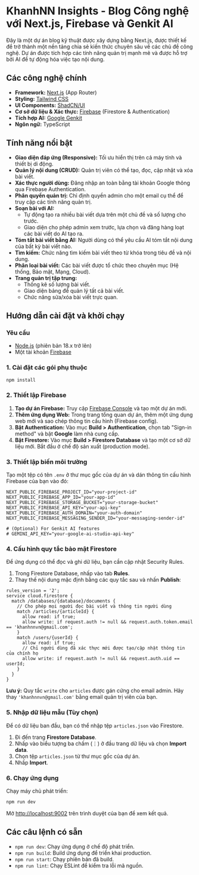 # KhanhNN Insights - Blog Công nghệ với Next.js, Firebase và Genkit AI

Đây là một dự án blog kỹ thuật được xây dựng bằng Next.js, được thiết kế để trở thành một nền tảng chia sẻ kiến thức chuyên sâu về các chủ đề công nghệ. Dự án được tích hợp các tính năng quản trị mạnh mẽ và được hỗ trợ bởi AI để tự động hóa việc tạo nội dung.

## Các công nghệ chính

- **Framework:** [Next.js](https://nextjs.org/) (App Router)
- **Styling:** [Tailwind CSS](https://tailwindcss.com/)
- **UI Components:** [ShadCN/UI](https://ui.shadcn.com/)
- **Cơ sở dữ liệu & Xác thực:** [Firebase](https://firebase.google.com/) (Firestore & Authentication)
- **Tích hợp AI:** [Google Genkit](https://firebase.google.com/docs/genkit)
- **Ngôn ngữ:** TypeScript

## Tính năng nổi bật

- **Giao diện đáp ứng (Responsive):** Tối ưu hiển thị trên cả máy tính và thiết bị di động.
- **Quản lý nội dung (CRUD):** Quản trị viên có thể tạo, đọc, cập nhật và xóa bài viết.
- **Xác thực người dùng:** Đăng nhập an toàn bằng tài khoản Google thông qua Firebase Authentication.
- **Phân quyền quản trị:** Chỉ định quyền admin cho một email cụ thể để truy cập các tính năng quản trị.
- **Soạn bài với AI:**
    - Tự động tạo ra nhiều bài viết dựa trên một chủ đề và số lượng cho trước.
    - Giao diện cho phép admin xem trước, lựa chọn và đăng hàng loạt các bài viết do AI tạo ra.
- **Tóm tắt bài viết bằng AI:** Người dùng có thể yêu cầu AI tóm tắt nội dung của bất kỳ bài viết nào.
- **Tìm kiếm:** Chức năng tìm kiếm bài viết theo từ khóa trong tiêu đề và nội dung.
- **Phân loại bài viết:** Các bài viết được tổ chức theo chuyên mục (Hệ thống, Bảo mật, Mạng, Cloud).
- **Trang quản trị tập trung:**
    - Thống kê số lượng bài viết.
    - Giao diện bảng để quản lý tất cả bài viết.
    - Chức năng sửa/xóa bài viết trực quan.

## Hướng dẫn cài đặt và khởi chạy

### Yêu cầu
- [Node.js](https://nodejs.org/) (phiên bản 18.x trở lên)
- Một tài khoản [Firebase](https://firebase.google.com/)

### 1. Cài đặt các gói phụ thuộc
```bash
npm install
```

### 2. Thiết lập Firebase

1.  **Tạo dự án Firebase:** Truy cập [Firebase Console](https://console.firebase.google.com/) và tạo một dự án mới.
2.  **Thêm ứng dụng Web:** Trong trang tổng quan dự án, thêm một ứng dụng web mới và sao chép thông tin cấu hình (Firebase config).
3.  **Bật Authentication:** Vào mục **Build > Authentication**, chọn tab "Sign-in method" và bật **Google** làm nhà cung cấp.
4.  **Bật Firestore:** Vào mục **Build > Firestore Database** và tạo một cơ sở dữ liệu mới. Bắt đầu ở chế độ sản xuất (production mode).

### 3. Thiết lập biến môi trường

Tạo một tệp có tên `.env` ở thư mục gốc của dự án và dán thông tin cấu hình Firebase của bạn vào đó:

```env
NEXT_PUBLIC_FIREBASE_PROJECT_ID="your-project-id"
NEXT_PUBLIC_FIREBASE_APP_ID="your-app-id"
NEXT_PUBLIC_FIREBASE_STORAGE_BUCKET="your-storage-bucket"
NEXT_PUBLIC_FIREBASE_API_KEY="your-api-key"
NEXT_PUBLIC_FIREBASE_AUTH_DOMAIN="your-auth-domain"
NEXT_PUBLIC_FIREBASE_MESSAGING_SENDER_ID="your-messaging-sender-id"

# (Optional) For Genkit AI features
# GEMINI_API_KEY="your-google-ai-studio-api-key"
```

### 4. Cấu hình quy tắc bảo mật Firestore

Để ứng dụng có thể đọc và ghi dữ liệu, bạn cần cập nhật Security Rules.

1.  Trong Firestore Database, nhấp vào tab **Rules**.
2.  Thay thế nội dung mặc định bằng các quy tắc sau và nhấn **Publish**:

```
rules_version = '2';
service cloud.firestore {
  match /databases/{database}/documents {
    // Cho phép mọi người đọc bài viết và thông tin người dùng
    match /articles/{articleId} {
      allow read: if true;
      allow write: if request.auth != null && request.auth.token.email == 'khanhnnvn@gmail.com';
    }
    match /users/{userId} {
      allow read: if true;
      // Chỉ người dùng đã xác thực mới được tạo/cập nhật thông tin của chính họ
      allow write: if request.auth != null && request.auth.uid == userId;
    }
  }
}
```
**Lưu ý:** Quy tắc `write` cho `articles` được gán cứng cho email admin. Hãy thay `'khanhnnvn@gmail.com'` bằng email quản trị viên của bạn.

### 5. Nhập dữ liệu mẫu (Tùy chọn)

Để có dữ liệu ban đầu, bạn có thể nhập tệp `articles.json` vào Firestore.
1.  Đi đến trang **Firestore Database**.
2.  Nhấp vào biểu tượng ba chấm (⋮) ở đầu trang dữ liệu và chọn **Import data**.
3.  Chọn tệp `articles.json` từ thư mục gốc của dự án.
4.  Nhấp **Import**.

### 6. Chạy ứng dụng

Chạy máy chủ phát triển:

```bash
npm run dev
```

Mở [http://localhost:9002](http://localhost:9002) trên trình duyệt của bạn để xem kết quả.

## Các câu lệnh có sẵn

- `npm run dev`: Chạy ứng dụng ở chế độ phát triển.
- `npm run build`: Build ứng dụng để triển khai production.
- `npm run start`: Chạy phiên bản đã build.
- `npm run lint`: Chạy ESLint để kiểm tra lỗi mã nguồn.
